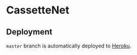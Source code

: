 # CassetteNet
## Deployment
`master` branch is automatically deployed to [Heroku](https://cassettenet.herokuapp.com/).
